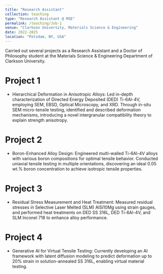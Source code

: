 ```yaml
---
title: "Research Assistant"
collection: teaching
type: "Research Assistant @ MSE"
permalink: /teaching/Job-1
venue: "Clarkson University, Materials Science & Engineering"
date: 2022-2025
location: "Potsdam, NY, USA"
---
```


Carried out several projects as a Research Assistant and a Doctor of Philosophy student at the Materials Science & Engineering Department of Clarkson University.

Project 1
======

 - Hierarchical Deformation in Anisotropic Alloys: Led in-depth characterization of Directed Energy Deposited (DED) Ti-6Al-4V, employing SEM, EBSD, Optical Microscopy, and XRD. Through in-situ SEM micro-tensile testing, identified and described deformation mechanisms, introducing a novel intergranular compatibility theory to explain strength anisotropy.

Project 2
======

 - Boron-Enhanced Alloy Design: Engineered multi-walled Ti-6Al-4V alloys with various boron compositions for optimal tensile behavior. Conducted uniaxial tensile testing in multiple orientations, discovering an ideal 0.05 wt.% boron concentration to achieve isotropic tensile properties.

Project 3
======

 - Residual Stress Measurement and Heat Treatment: Measured residual stresses in Selective Laser Melted (SLM) AlSi10Mg using strain gauges, and performed heat treatments on DED SS 316L, DED Ti-6Al-4V, and SLM Inconel 718 to enhance alloy performance.

Project 4
======

 - Generative AI for Virtual Tensile Testing: Currently developing an AI framework with latent diffusion modeling to predict deformation up to 20% strain in solution-annealed SS 316L, enabling virtual material testing.

